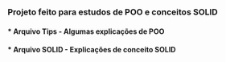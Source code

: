 <h3> Projeto feito para estudos de POO e conceitos SOLID </h3>

<h4>* Arquivo Tips - Algumas explicações de POO</h4> 
<h4>* Arquivo SOLID - Explicações de conceito SOLID</h4> 
